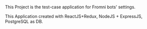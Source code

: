 This Project is the test-case application for Fromni bots' settings. 

This Application created with ReactJS+Redux, NodeJS + ExpressJS, PostgreSQL as DB.


